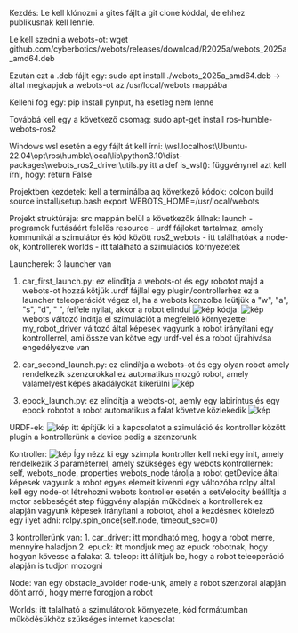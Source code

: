 Kezdés:
  Le kell klónozni a gites fájlt a git clone kóddal, de ehhez publikusnak kell lennie.

  Le kell szedni a webots-ot: wget github.com/cyberbotics/webots/releases/download/R2025a/webots_2025a_amd64.deb

  Ezután ezt a .deb fájlt egy: sudo apt install ./webots_2025a_amd64.deb -> által megkapjuk a webots-ot az /usr/local/webots mappába

  Kelleni fog egy: pip install pynput, ha esetleg nem lenne

  Továbbá kell egy a következő csomag: sudo apt-get install ros-humble-webots-ros2

  Windows wsl esetén a egy fájlt át kell írni: \\wsl.localhost\Ubuntu-22.04\opt\ros\humble\local\lib\python3.10\dist-packages\webots_ros2_driver\utils.py itt a def is_wsl(): függvénynél azt kell írni, hogy: return False

Projektben kezdetek:
  kell a terminálba aq következő kódok:
    colcon build
    source install/setup.bash
    export WEBOTS_HOME=/usr/local/webots

Projekt struktúrája:
  src mappán belül a következők állnak:
    launch - programok futtásáért felelős
    resource - urdf fájlokat tartalmaz, amely kommunikál a szimulátor és kód között
    ros2_webots - itt találhatóak a node-ok, kontrollerek
    worlds - itt található a szimulációs környezetek

Launcherek:
  3 launcher van

  1. car_first_launch.py:
     ez elindítja a webots-ot és egy robotot
     majd a webots-ot hozzá kötjük .urdf fájllal egy plugin/controllerhez
     ez a launcher teleoperációt végez el, ha a webots konzolba leütjük a "w", "a", "s", "d", " ", felfele nyilat, akkor a robot elindul
      ![kép](https://github.com/user-attachments/assets/eec8ddf3-cb43-419c-a51b-4abe16d9e095)
      kódja:
     ![kép](https://github.com/user-attachments/assets/3d23ef7f-9b82-45e6-9a42-f37c3a2926e7)
      webots változó indítja el szimulációt a megfelelő környezettel
      my_robot_driver változó által képesek vagyunk a robot irányítani egy kontrollerrel, ami össze van kötve egy urdf-vel és a robot újrahívása engedélyezve van
  
  3. car_second_launch.py:
      ez elindítja a webots-ot és egy olyan robot amely rendelkezik szenzorokkal
      ez automatikus mozgó robot, amely valamelyest képes akadályokat kikerülni
      ![kép](https://github.com/user-attachments/assets/4228fbaf-d514-4bbc-85fd-1b861d61f8f8)

    
  4. epock_launch.py:
      ez elindítja a webots-ot, aemly egy labirintus és egy epock robotot
      a robot automatikus a falat követve közlekedik
      ![kép](https://github.com/user-attachments/assets/5a87e668-c741-421f-a270-52286030caae)

URDF-ek:
  ![kép](https://github.com/user-attachments/assets/41eaea09-c592-4231-a95c-65ca5d3fe004)
  itt építjük ki a kapcsolatot a szimuláció és kontroller között
  plugin a kontrollerünk
  a device pedig a szenzorunk

Kontroller:
  ![kép](https://github.com/user-attachments/assets/c427e290-d7f9-47e4-bd43-d80e3b71069d)
  Így nézz ki egy szimpla kontroller
  kell neki egy init, amely rendelkezik 3 paraméterrel, amely szükséges egy webots kontrollernek: self, webots_node, properties
  webots_node tárolja a robot
  getDevice által képesek vagyunk a robot egyes elemeit kivenni egy változóba
  rclpy által kell egy node-ot létrehozni webots kontroller esetén
  a setVelocity beállítja a motor sebbeségét
  step függvény alapján működnek a kontrollerek ez alapján vagyunk képesek irányítani a robotot, ahol a kezdésnek kötelező egy ilyet adni: rclpy.spin_once(self.node, timeout_sec=0)

  3 kontrollerünk van:
    1. car_driver:
        itt mondható meg, hogy a robot merre, mennyire haladjon
    2. epuck:
        itt mondjuk meg az epuck robotnak, hogy hogyan kövesse a falakat
    3. teleop:
        itt állítjuk be, hogy a robot teleoperáció alapján is tudjon mozogni

Node:
  van egy obstacle_avoider node-unk, amely a robot szenzorai alapján dönt arról, hogy merre forogjon a robot

Worlds:
  itt található a szimulátorok környezete, kód formátumban
  működésükhöz szükséges internet kapcsolat

